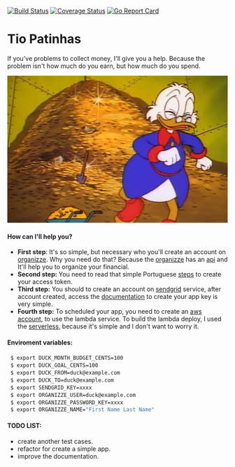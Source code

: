 [![Build Status](https://travis-ci.org/riquellopes/tiopatinhas.svg?branch=master)](https://travis-ci.org/riquellopes/tiopatinhas)
[![Coverage Status](https://coveralls.io/repos/github/riquellopes/tiopatinhas/badge.svg?branch=master)](https://coveralls.io/github/riquellopes/tiopatinhas?branch=master)
[![Go Report Card](https://goreportcard.com/badge/github.com/riquellopes/tiopatinhas)](https://goreportcard.com/report/github.com/riquellopes/tiopatinhas)

Tio Patinhas
============

If you've problems to collect money, I'll give you a help. Because the problem isn't how much do you earn, but how much do you spend.

![Tio patinhas](tio-patinhas.jpg)

#### How can I'll help you?
* **First step**:
It's so simple, but necessary who you'll create an account on [organizze](https://www.organizze.com.br/). Why you need do that? Because the [organizze](https://www.organizze.com.br/) has an [api](https://en.wikipedia.org/wiki/Application_programming_interface) and It'll help you to organize your financial.
* **Second step:** You need to read that simple Portuguese [steps](https://github.com/organizze/api-doc#fazendo-uma-requisi%C3%A7%C3%A3o) to create your access token.
* **Third step:** You should to create an account on [sendgrid](https://sendgrid.com/) service, after account created, access the [documentation](https://sendgrid.com/docs/ui/account-and-settings/api-keys/) to create your app key is very simple.
* **Fourth step:** To scheduled your app, you need to create an [aws account](https://docs.aws.amazon.com/AmazonSimpleDB/latest/DeveloperGuide/AboutAWSAccounts.html), to use the lambda service. To build the lambda deploy, I used the [serverless](https://serverless.com/), because it's simple and I don't want to worry it.

#### Enviroment variables:
```sh
 $ export DUCK_MONTH_BUDGET_CENTS=100
 $ export DUCK_GOAL_CENTS=100
 $ export DUCK_FROM=duck@example.com
 $ export DUCK_TO=duck@example.com
 $ export SENDGRID_KEY=xxxx
 $ export ORGANIZZE_USER=duck@example.com
 $ export ORGANIZZE_PASSWORD_KEY=xxxx
 $ export ORGANIZZE_NAME="First Name Last Name"
```
#### TODO LIST:
* create another test cases.
* refactor for create a simple app.
* improve the documentation.
